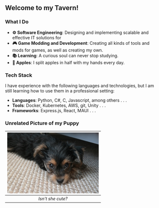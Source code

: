 ## Welcome to my Tavern!

### What I Do
- **⚙️ Software Engineering**: Designing and implementing scalable and effective IT solutions for 
- **🎮 Game Modding and Development**: Creating all kinds of tools and mods for games, as well as creating my own.
- **📚 Learning**: A curious soul can never stop studying.
- **🍎 Apples**: I split apples in half with my hands every day.

### Tech Stack
I have experience with the following languages and technologies, but I am still learning how to use them in a professional setting:
- **Languages**: Python, C#, C, Javascript, among others . . .
- **Tools**: Docker, Kubernetes, AWS, git, Unity . . .
- **Frameworks**: Express.js, React, MAUI . . .

### Unrelated Picture of my Puppy

|![Yin](Precious.jpg)|
|:--:|
|*Isn't she cute?*|

<!--
**DreWulff/DreWulff** is a ✨ _special_ ✨ repository because its `README.md` (this file) appears on MY GitHub profile.
-->
